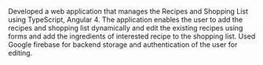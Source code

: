 Developed a web application that manages the Recipes and Shopping List using TypeScript, Angular 4. 
The application enables the user to add the recipes and shopping list dynamically and edit the existing recipes using forms and add the ingredients of interested recipe to the shopping list.
Used Google firebase for backend storage and authentication of the user for editing.
